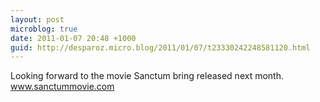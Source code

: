 ```yaml
---
layout: post
microblog: true
date: 2011-01-07 20:48 +1000
guid: http://desparoz.micro.blog/2011/01/07/t23330242248581120.html
---
```

Looking forward to the movie Sanctum bring released next month. www.sanctummovie.com
